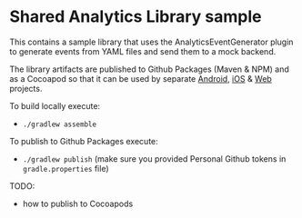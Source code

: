 # Shared Analytics Library sample

This contains a sample library that uses the AnalyticsEventGenerator plugin to generate events from YAML files and send
them to a mock backend.

The library artifacts are published to Github Packages (Maven & NPM) and as a Cocoapod so that it can be used by
separate [Android](https://github.com/zawadz88/AnalyticsEventGeneratorSample-AndroidApp), [iOS](https://github.com/zawadz88/AnalyticsEventGeneratorSample-iOSApp) & [Web](https://github.com/zawadz88/AnalyticsEventGeneratorSample-ReactApp) projects.

To build locally execute:

- `./gradlew assemble`

To publish to Github Packages execute:

- `./gradlew publish` (make sure you provided Personal Github tokens in `gradle.properties` file)

TODO:

- how to publish to Cocoapods

